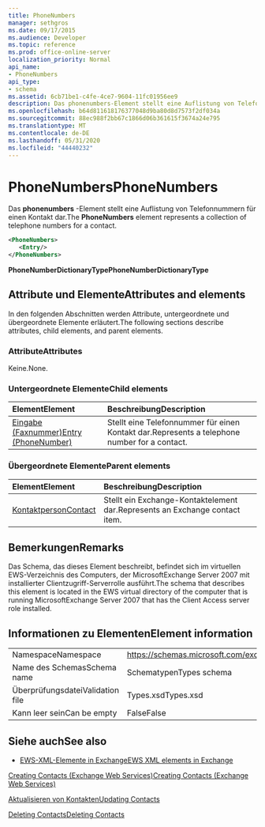 ```yaml
---
title: PhoneNumbers
manager: sethgros
ms.date: 09/17/2015
ms.audience: Developer
ms.topic: reference
ms.prod: office-online-server
localization_priority: Normal
api_name:
- PhoneNumbers
api_type:
- schema
ms.assetid: 6cb71be1-c4fe-4ce7-9604-11fc01956ee9
description: Das phonenumbers-Element stellt eine Auflistung von Telefonnummern für einen Kontakt dar.
ms.openlocfilehash: b64d811618176377048d9ba80d8d7573f2df034a
ms.sourcegitcommit: 88ec988f2bb67c1866d06b361615f3674a24e795
ms.translationtype: MT
ms.contentlocale: de-DE
ms.lasthandoff: 05/31/2020
ms.locfileid: "44440232"
---
```

# <a name="phonenumbers"></a><span data-ttu-id="8f7a1-103">PhoneNumbers</span><span class="sxs-lookup"><span data-stu-id="8f7a1-103">PhoneNumbers</span></span>

<span data-ttu-id="8f7a1-104">Das **phonenumbers** -Element stellt eine Auflistung von Telefonnummern für einen Kontakt dar.</span><span class="sxs-lookup"><span data-stu-id="8f7a1-104">The **PhoneNumbers** element represents a collection of telephone numbers for a contact.</span></span> 
  
```xml
<PhoneNumbers>
   <Entry/>
</PhoneNumbers>
```

 <span data-ttu-id="8f7a1-105">**PhoneNumberDictionaryType**</span><span class="sxs-lookup"><span data-stu-id="8f7a1-105">**PhoneNumberDictionaryType**</span></span>
## <a name="attributes-and-elements"></a><span data-ttu-id="8f7a1-106">Attribute und Elemente</span><span class="sxs-lookup"><span data-stu-id="8f7a1-106">Attributes and elements</span></span>

<span data-ttu-id="8f7a1-107">In den folgenden Abschnitten werden Attribute, untergeordnete und übergeordnete Elemente erläutert.</span><span class="sxs-lookup"><span data-stu-id="8f7a1-107">The following sections describe attributes, child elements, and parent elements.</span></span>
  
### <a name="attributes"></a><span data-ttu-id="8f7a1-108">Attribute</span><span class="sxs-lookup"><span data-stu-id="8f7a1-108">Attributes</span></span>

<span data-ttu-id="8f7a1-109">Keine.</span><span class="sxs-lookup"><span data-stu-id="8f7a1-109">None.</span></span>
  
### <a name="child-elements"></a><span data-ttu-id="8f7a1-110">Untergeordnete Elemente</span><span class="sxs-lookup"><span data-stu-id="8f7a1-110">Child elements</span></span>

|<span data-ttu-id="8f7a1-111">**Element**</span><span class="sxs-lookup"><span data-stu-id="8f7a1-111">**Element**</span></span>|<span data-ttu-id="8f7a1-112">**Beschreibung**</span><span class="sxs-lookup"><span data-stu-id="8f7a1-112">**Description**</span></span>|
|:-----|:-----|
|[<span data-ttu-id="8f7a1-113">Eingabe (Faxnummer)</span><span class="sxs-lookup"><span data-stu-id="8f7a1-113">Entry (PhoneNumber)</span></span>](entry-phonenumber.md) <br/> |<span data-ttu-id="8f7a1-114">Stellt eine Telefonnummer für einen Kontakt dar.</span><span class="sxs-lookup"><span data-stu-id="8f7a1-114">Represents a telephone number for a contact.</span></span>  <br/> |
   
### <a name="parent-elements"></a><span data-ttu-id="8f7a1-115">Übergeordnete Elemente</span><span class="sxs-lookup"><span data-stu-id="8f7a1-115">Parent elements</span></span>

|<span data-ttu-id="8f7a1-116">**Element**</span><span class="sxs-lookup"><span data-stu-id="8f7a1-116">**Element**</span></span>|<span data-ttu-id="8f7a1-117">**Beschreibung**</span><span class="sxs-lookup"><span data-stu-id="8f7a1-117">**Description**</span></span>|
|:-----|:-----|
|[<span data-ttu-id="8f7a1-118">Kontaktperson</span><span class="sxs-lookup"><span data-stu-id="8f7a1-118">Contact</span></span>](contact.md) <br/> |<span data-ttu-id="8f7a1-119">Stellt ein Exchange-Kontaktelement dar.</span><span class="sxs-lookup"><span data-stu-id="8f7a1-119">Represents an Exchange contact item.</span></span>  <br/> |
   
## <a name="remarks"></a><span data-ttu-id="8f7a1-120">Bemerkungen</span><span class="sxs-lookup"><span data-stu-id="8f7a1-120">Remarks</span></span>

<span data-ttu-id="8f7a1-121">Das Schema, das dieses Element beschreibt, befindet sich im virtuellen EWS-Verzeichnis des Computers, der MicrosoftExchange Server 2007 mit installierter Clientzugriff-Serverrolle ausführt.</span><span class="sxs-lookup"><span data-stu-id="8f7a1-121">The schema that describes this element is located in the EWS virtual directory of the computer that is running MicrosoftExchange Server 2007 that has the Client Access server role installed.</span></span>
  
## <a name="element-information"></a><span data-ttu-id="8f7a1-122">Informationen zu Elementen</span><span class="sxs-lookup"><span data-stu-id="8f7a1-122">Element information</span></span>

|||
|:-----|:-----|
|<span data-ttu-id="8f7a1-123">Namespace</span><span class="sxs-lookup"><span data-stu-id="8f7a1-123">Namespace</span></span>  <br/> |https://schemas.microsoft.com/exchange/services/2006/types  <br/> |
|<span data-ttu-id="8f7a1-124">Name des Schemas</span><span class="sxs-lookup"><span data-stu-id="8f7a1-124">Schema name</span></span>  <br/> |<span data-ttu-id="8f7a1-125">Schematypen</span><span class="sxs-lookup"><span data-stu-id="8f7a1-125">Types schema</span></span>  <br/> |
|<span data-ttu-id="8f7a1-126">Überprüfungsdatei</span><span class="sxs-lookup"><span data-stu-id="8f7a1-126">Validation file</span></span>  <br/> |<span data-ttu-id="8f7a1-127">Types.xsd</span><span class="sxs-lookup"><span data-stu-id="8f7a1-127">Types.xsd</span></span>  <br/> |
|<span data-ttu-id="8f7a1-128">Kann leer sein</span><span class="sxs-lookup"><span data-stu-id="8f7a1-128">Can be empty</span></span>  <br/> |<span data-ttu-id="8f7a1-129">False</span><span class="sxs-lookup"><span data-stu-id="8f7a1-129">False</span></span>  <br/> |
   
## <a name="see-also"></a><span data-ttu-id="8f7a1-130">Siehe auch</span><span class="sxs-lookup"><span data-stu-id="8f7a1-130">See also</span></span>



- [<span data-ttu-id="8f7a1-131">EWS-XML-Elemente in Exchange</span><span class="sxs-lookup"><span data-stu-id="8f7a1-131">EWS XML elements in Exchange</span></span>](ews-xml-elements-in-exchange.md)


[<span data-ttu-id="8f7a1-132">Creating Contacts (Exchange Web Services)</span><span class="sxs-lookup"><span data-stu-id="8f7a1-132">Creating Contacts (Exchange Web Services)</span></span>](https://msdn.microsoft.com/library/4845917e-70d1-481c-bbd7-011ec6571789%28Office.15%29.aspx)
  
[<span data-ttu-id="8f7a1-133">Aktualisieren von Kontakten</span><span class="sxs-lookup"><span data-stu-id="8f7a1-133">Updating Contacts</span></span>](https://msdn.microsoft.com/library/9a865953-b94a-4229-b632-2dee433314be%28Office.15%29.aspx)
  
[<span data-ttu-id="8f7a1-134">Deleting Contacts</span><span class="sxs-lookup"><span data-stu-id="8f7a1-134">Deleting Contacts</span></span>](https://msdn.microsoft.com/library/fcc3dc84-cd3e-455e-a1a7-ae6921c9b588%28Office.15%29.aspx)

